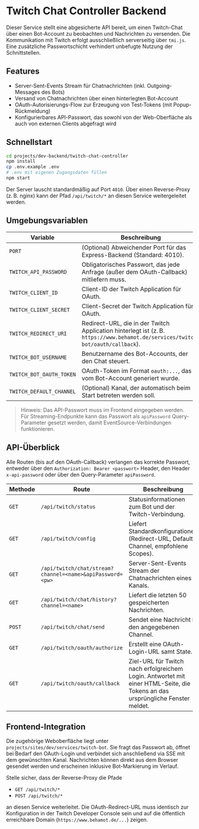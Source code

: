# Twitch Chat Controller Backend

Dieser Service stellt eine abgesicherte API bereit, um einen Twitch-Chat über einen Bot-Account zu beobachten und Nachrichten zu versenden. Die Kommunikation mit Twitch erfolgt ausschließlich serverseitig über `tmi.js`. Eine zusätzliche Passwortschicht verhindert unbefugte Nutzung der Schnittstellen.

## Features

- Server-Sent-Events Stream für Chatnachrichten (inkl. Outgoing-Messages des Bots)
- Versand von Chatnachrichten über einen hinterlegten Bot-Account
- OAuth-Autorisierungs-Flow zur Erzeugung von Test-Tokens (mit Popup-Rückmeldung)
- Konfigurierbares API-Passwort, das sowohl von der Web-Oberfläche als auch von externen Clients abgefragt wird

## Schnellstart

```bash
cd projects/dev-backend/twitch-chat-controller
npm install
cp .env.example .env
# .env mit eigenen Zugangsdaten füllen
npm start
```

Der Server lauscht standardmäßig auf Port `4010`. Über einen Reverse-Proxy (z. B. nginx) kann der Pfad `/api/twitch/*` an diesen Service weitergeleitet werden.

## Umgebungsvariablen

| Variable | Beschreibung |
|----------|--------------|
| `PORT` | (Optional) Abweichender Port für das Express-Backend (Standard: 4010). |
| `TWITCH_API_PASSWORD` | Obligatorisches Passwort, das jede Anfrage (außer dem OAuth-Callback) mitliefern muss. |
| `TWITCH_CLIENT_ID` | Client-ID der Twitch Application für OAuth. |
| `TWITCH_CLIENT_SECRET` | Client-Secret der Twitch Application für OAuth. |
| `TWITCH_REDIRECT_URI` | Redirect-URL, die in der Twitch Application hinterlegt ist (z. B. `https://www.behamot.de/services/twitch-bot/oauth/callback`). |
| `TWITCH_BOT_USERNAME` | Benutzername des Bot-Accounts, der den Chat steuert. |
| `TWITCH_BOT_OAUTH_TOKEN` | OAuth-Token im Format `oauth:...`, das vom Bot-Account generiert wurde. |
| `TWITCH_DEFAULT_CHANNEL` | (Optional) Kanal, der automatisch beim Start betreten werden soll. |

> Hinweis: Das API-Passwort muss im Frontend eingegeben werden. Für Streaming-Endpunkte kann das Passwort als `apiPassword` Query-Parameter gesetzt werden, damit EventSource-Verbindungen funktionieren.

## API-Überblick

Alle Routen (bis auf den OAuth-Callback) verlangen das korrekte Passwort, entweder über den `Authorization: Bearer <passwort>` Header, den Header `x-api-password` oder über den Query-Parameter `apiPassword`.

| Methode | Route | Beschreibung |
|---------|-------|--------------|
| `GET` | `/api/twitch/status` | Statusinformationen zum Bot und der Twitch-Verbindung. |
| `GET` | `/api/twitch/config` | Liefert Standardkonfigurationen (Redirect-URL, Default-Channel, empfohlene Scopes). |
| `GET` | `/api/twitch/chat/stream?channel=<name>&apiPassword=<pw>` | Server-Sent-Events Stream der Chatnachrichten eines Kanals. |
| `GET` | `/api/twitch/chat/history?channel=<name>` | Liefert die letzten 50 gespeicherten Nachrichten. |
| `POST` | `/api/twitch/chat/send` | Sendet eine Nachricht in den angegebenen Channel. |
| `GET` | `/api/twitch/oauth/authorize` | Erstellt eine OAuth-Login-URL samt State. |
| `GET` | `/api/twitch/oauth/callback` | Ziel-URL für Twitch nach erfolgreichem Login. Antwortet mit einer HTML-Seite, die Tokens an das ursprüngliche Fenster meldet. |

## Frontend-Integration

Die zugehörige Weboberfläche liegt unter `projects/sites/dev/services/twitch-bot`. Sie fragt das Passwort ab, öffnet bei Bedarf den OAuth-Login und verbindet sich anschließend via SSE mit dem gewünschten Kanal. Nachrichten können direkt aus dem Browser gesendet werden und erscheinen inklusive Bot-Markierung im Verlauf.

Stelle sicher, dass der Reverse-Proxy die Pfade

- `GET /api/twitch/*`
- `POST /api/twitch/*`

an diesen Service weiterleitet. Die OAuth-Redirect-URL muss identisch zur Konfiguration in der Twitch Developer Console sein und auf die öffentlich erreichbare Domain (`https://www.behamot.de/...`) zeigen.
